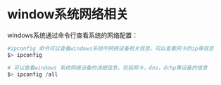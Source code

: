 # window系统网络相关



windows系统通过命令行查看系统的网络配置：

```powershell
#ipconfig 命令可以查看windows系统中网络设备相关信息，可以查看网卡的ip等信息
$> ipconfig 

# 可以查看windows 系统网络设备的详细信息，包括网卡，dns，dchp等设备的信息
$> ipconfig /all

```

